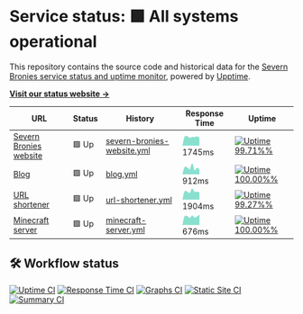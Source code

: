 # Service status: <!--live status--> **🟩 All systems operational**

This repository contains the source code and historical data for the [Severn Bronies service status and uptime monitor](https://severnbronies.github.io/status), powered by [Upptime](https://github.com/upptime/upptime).

[**Visit our status website →**](https://severnbronies.github.io/status)

<!--start: status pages-->
<!-- This summary is generated by Upptime (https://github.com/upptime/upptime) -->
<!-- Do not edit this manually, your changes will be overwritten -->

| URL                                                   | Status | History                                                                                                                 | Response Time                                                                                | Uptime                                                                                                                                                                                                                                                 |
| ----------------------------------------------------- | ------ | ----------------------------------------------------------------------------------------------------------------------- | -------------------------------------------------------------------------------------------- | ------------------------------------------------------------------------------------------------------------------------------------------------------------------------------------------------------------------------------------------------------ |
| [Severn Bronies website](https://severnbronies.co.uk) | 🟩 Up  | [severn-bronies-website.yml](https://github.com/severnbronies/status/commits/master/history/severn-bronies-website.yml) | <img alt="Response time graph" src="./graphs/severn-bronies-website.png" height="20"> 1745ms | [![Uptime 99.71%%](https://img.shields.io/endpoint?url=https%3A%2F%2Fraw.githubusercontent.com%2Fsevernbronies%2Fstatus%2Fmaster%2Fapi%2Fsevern-bronies-website%2Fuptime.json)](https://severnbronies.github.io/status/history/severn-bronies-website) |
| [Blog](https://blog.severnbronies.co.uk)              | 🟩 Up  | [blog.yml](https://github.com/severnbronies/status/commits/master/history/blog.yml)                                     | <img alt="Response time graph" src="./graphs/blog.png" height="20"> 912ms                    | [![Uptime 100.00%%](https://img.shields.io/endpoint?url=https%3A%2F%2Fraw.githubusercontent.com%2Fsevernbronies%2Fstatus%2Fmaster%2Fapi%2Fblog%2Fuptime.json)](https://severnbronies.github.io/status/history/blog)                                    |
| [URL shortener](https://svrnbrn.es)                   | 🟩 Up  | [url-shortener.yml](https://github.com/severnbronies/status/commits/master/history/url-shortener.yml)                   | <img alt="Response time graph" src="./graphs/url-shortener.png" height="20"> 1904ms          | [![Uptime 99.27%%](https://img.shields.io/endpoint?url=https%3A%2F%2Fraw.githubusercontent.com%2Fsevernbronies%2Fstatus%2Fmaster%2Fapi%2Furl-shortener%2Fuptime.json)](https://severnbronies.github.io/status/history/url-shortener)                   |
| [Minecraft server](https://mc.severnbronies.co.uk)    | 🟩 Up  | [minecraft-server.yml](https://github.com/severnbronies/status/commits/master/history/minecraft-server.yml)             | <img alt="Response time graph" src="./graphs/minecraft-server.png" height="20"> 676ms        | [![Uptime 100.00%%](https://img.shields.io/endpoint?url=https%3A%2F%2Fraw.githubusercontent.com%2Fsevernbronies%2Fstatus%2Fmaster%2Fapi%2Fminecraft-server%2Fuptime.json)](https://severnbronies.github.io/status/history/minecraft-server)            |

<!--end: status pages-->

## 🛠️ Workflow status

[![Uptime CI](https://github.com/koj-co/upptime/workflows/Uptime%20CI/badge.svg)](https://github.com/koj-co/upptime/actions?query=workflow%3A%22Uptime+CI%22)
[![Response Time CI](https://github.com/koj-co/upptime/workflows/Response%20Time%20CI/badge.svg)](https://github.com/koj-co/upptime/actions?query=workflow%3A%22Response+Time+CI%22)
[![Graphs CI](https://github.com/koj-co/upptime/workflows/Graphs%20CI/badge.svg)](https://github.com/koj-co/upptime/actions?query=workflow%3A%22Graphs+CI%22)
[![Static Site CI](https://github.com/koj-co/upptime/workflows/Static%20Site%20CI/badge.svg)](https://github.com/koj-co/upptime/actions?query=workflow%3A%22Static+Site+CI%22)
[![Summary CI](https://github.com/koj-co/upptime/workflows/Summary%20CI/badge.svg)](https://github.com/koj-co/upptime/actions?query=workflow%3A%22Summary+CI%22)
